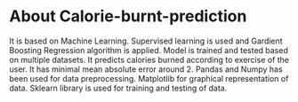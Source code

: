 # About Calorie-burnt-prediction
It is based on Machine Learning. Supervised learning is used and Gardient Boosting Regression algorithm is applied. 
Model is trained and tested based on multiple datasets.
It predicts calories burned according to exercise of the user. 
It has minimal mean absolute error around 2.
Pandas and Numpy has been used for data preprocessing. 
Matplotlib for graphical representation of data.
Sklearn library is used for training and testing of data.
